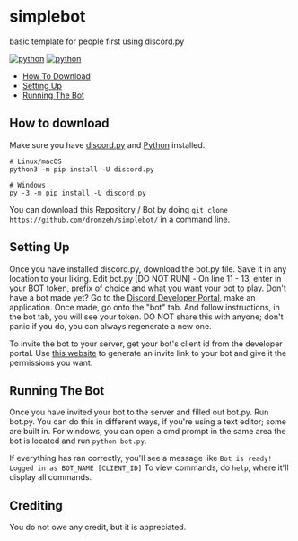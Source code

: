 # simplebot
basic template for people first using discord.py

[![python](https://img.shields.io/badge/python-3.8+-blue.svg)](https://www.python.org/) [![python](https://img.shields.io/badge/discord.py-latest-blue.svg)](https://github.com/Rapptz/discord.py)

* [How To Download](#how-to-download)
* [Setting Up](#setting-up)
* [Running The Bot](#running-the-bot)

## How to download
Make sure you have [discord.py](https://github.com/Rapptz/discord.py) and [Python](https://www.python.org/) installed.

```
# Linux/macOS
python3 -m pip install -U discord.py

# Windows
py -3 -m pip install -U discord.py
```
You can download this Repository / Bot by doing
`
git clone https://github.com/dromzeh/simplebot/
` in a command line.

## Setting Up

Once you have installed discord.py, download the bot.py file. Save it in any location to your liking.
Edit bot.py [DO NOT RUN] - On line 11 - 13, enter in your BOT token, prefix of choice and what you want your bot to play.
Don't have a bot made yet? Go to the [Discord Developer Portal](https://discord.com/developers/applications), make an application. Once made, go onto the "bot" tab. And follow instructions, in the bot tab, you will see your token. DO NOT share this with anyone; don't panic if you do, you can always regenerate a new one.

To invite the bot to your server, get your bot's client id from the developer portal. Use [this website](https://discordapi.com/permissions.html) to generate an invite link to your bot and give it the permissions you want.

## Running The Bot
Once you have invited your bot to the server and filled out bot.py. Run bot.py.
You can do this in different ways, if you're using a text editor; some are built in. 
For windows, you can open a cmd prompt in the same area the bot is located and run
`python bot.py`.

If everything has ran correctly, you'll see a message like `Bot is ready! Logged in as BOT_NAME [CLIENT_ID]`
To view commands, do `help`, where it'll display all commands.

## Crediting
You do not owe any credit, but it is appreciated.
